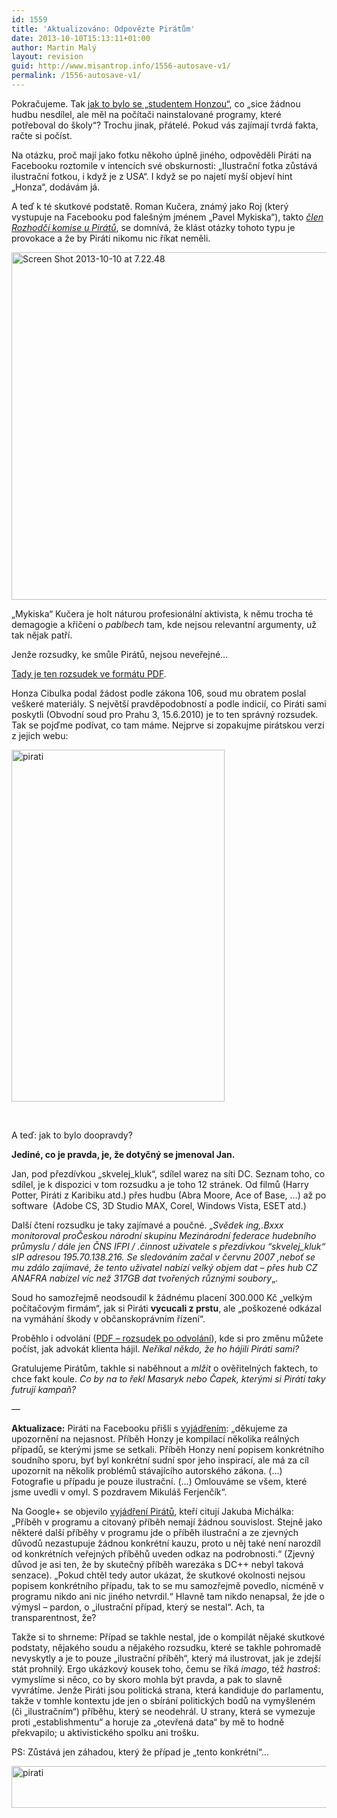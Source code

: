 ```yaml
---
id: 1559
title: 'Aktualizováno: Odpovězte Pirátům'
date: 2013-10-10T15:13:11+01:00
author: Martin Malý
layout: revision
guid: http://www.misantrop.info/1556-autosave-v1/
permalink: /1556-autosave-v1/
---
```

Pokračujeme. Tak [jak to bylo se &#8222;studentem Honzou&#8220;](http://www.misantrop.info/ptejte-se-piratu/), co &#8222;sice žádnou hudbu nesdílel, ale měl na počítači nainstalované programy, které potřeboval do školy&#8220;? Trochu jinak, přátelé. Pokud vás zajímají tvrdá fakta, račte si počíst.

<!--more-->

Na otázku, proč mají jako fotku někoho úplně jiného, odpověděli Piráti na Facebooku roztomile v intencích své obskurnosti: &#8222;Ilustrační fotka zůstává ilustrační fotkou, i když je z USA&#8220;. I když se po najetí myší objeví hint &#8222;Honza&#8220;, dodávám já.

A teď k té skutkové podstatě. Roman Kučera, známý jako Roj (který vystupuje na Facebooku pod falešným jménem &#8222;Pavel Mykiska&#8220;), takto [_člen Rozhodčí komise u Pirátů_](http://www.pirati.cz/lide/roman_kucera), se domnívá, že klást otázky tohoto typu je provokace a že by Piráti nikomu nic říkat neměli.

[<img class="aligncenter size-full wp-image-1557" alt="Screen Shot 2013-10-10 at 7.22.48" src="http://www.misantrop.info/wp-content/uploads/2013/10/Screen-Shot-2013-10-10-at-7.22.48.png" width="602" height="556" srcset="https://www.misantrop.info/wp-content/uploads/2013/10/Screen-Shot-2013-10-10-at-7.22.48.png 602w, https://www.misantrop.info/wp-content/uploads/2013/10/Screen-Shot-2013-10-10-at-7.22.48-200x184.png 200w, https://www.misantrop.info/wp-content/uploads/2013/10/Screen-Shot-2013-10-10-at-7.22.48-500x461.png 500w" sizes="(max-width: 602px) 100vw, 602px" />](http://www.misantrop.info/wp-content/uploads/2013/10/Screen-Shot-2013-10-10-at-7.22.48.png)

&#8222;Mykiska&#8220; Kučera je holt náturou profesionální aktivista, k němu trocha té demagogie a křičení o _pablbech_ tam, kde nejsou relevantní argumenty, už tak nějak patří.

Jenže rozsudky, ke smůle Pirátů, nejsou neveřejné&#8230;

[Tady je ten rozsudek ve formátu PDF](https://dl.dropboxusercontent.com/u/10456669/piratkauza.pdf).

Honza Cibulka podal žádost podle zákona 106, soud mu obratem poslal veškeré materiály. S největší pravděpodobností a podle indicií, co Piráti sami poskytli (Obvodní soud pro Prahu 3, 15.6.2010) je to ten správný rozsudek. Tak se pojďme podívat, co tam máme. Nejprve si zopakujme pirátskou verzi z jejich webu:

[<img class="aligncenter size-full wp-image-1549" alt="pirati" src="http://www.misantrop.info/wp-content/uploads/2013/10/pirati.png" width="341" height="563" srcset="https://www.misantrop.info/wp-content/uploads/2013/10/pirati.png 341w, https://www.misantrop.info/wp-content/uploads/2013/10/pirati-121x200.png 121w, https://www.misantrop.info/wp-content/uploads/2013/10/pirati-302x500.png 302w" sizes="(max-width: 341px) 100vw, 341px" />](http://www.misantrop.info/wp-content/uploads/2013/10/pirati.png)

&nbsp;

A teď: jak to bylo doopravdy?

**Jediné, co je pravda, je, že dotyčný se jmenoval Jan.**

Jan, pod přezdívkou &#8222;skvelej_kluk&#8220;, sdílel warez na síti DC. Seznam toho, co sdílel, je k dispozici v tom rozsudku a je toho 12 stránek. Od filmů (Harry Potter, Piráti z Karibiku atd.) přes hudbu (Abra Moore, Ace of Base, &#8230;) až po software  (Adobe CS, 3D Studio MAX, Corel, Windows Vista, ESET atd.)

Další čtení rozsudku je taky zajímavé a poučné. &#8222;_Svědek ing,.Bxxx monitoroval proČeskou národní skupinu Mezinárodní federace hudebního průmyslu / dále jen ČNS IFPI / .činnost uživatele s přezdívkou “skvelej_kluk“ sIP adresou 195.70.138.216. Se sledováním začal v červnu 2007 ,neboť se mu zdálo zajímavé, že tento uživatel nabízí velký objem dat &#8211; přes hub CZ ANAFRA nabízel víc než 317GB dat tvořených různými soubory_&#8222;.

Soud ho samozřejmě neodsoudil k žádnému placení 300.000 Kč &#8222;velkým počítačovým firmám&#8220;, jak si Piráti **vycucali z prstu**, ale &#8222;poškozené odkázal na vymáhání škody v občanskoprávním řízení&#8220;.

Proběhlo i odvolání ([PDF &#8211; rozsudek po odvolání](https://dl.dropboxusercontent.com/u/10456669/piratkauza2.pdf)), kde si pro změnu můžete počíst, jak advokát klienta hájil. _Neříkal někdo, že ho hájili Piráti sami?_

Gratulujeme Pirátům, takhle si naběhnout a _mlžit_ o ověřitelných faktech, to chce fakt koule. _Co by na to řekl Masaryk nebo Čapek, kterými si Piráti taky futrují kampaň?_

&#8212;

**Aktualizace:** Piráti na Facebooku přišli s [vyjádřením](https://www.facebook.com/ceska.piratska.strana/posts/10151834575574039?comment_id=28269685&offset=-50&total_comments=41): &#8222;děkujeme za upozornění na nejasnost. Příběh Honzy je kompilací několika reálných případů, se kterými jsme se setkali. Příběh Honzy není popisem konkrétního soudního sporu, byť byl konkrétní sudní spor jeho inspirací, ale má za cíl upozornit na několik problémů stávajícího autorského zákona. (&#8230;) Fotografie u případu je pouze ilustrační. (&#8230;) Omlouváme se všem, které jsme uvedli v omyl. S pozdravem Mikuláš Ferjenčík&#8220;.

Na Google+ se objevilo [vyjádření Pirátů](https://plus.google.com/113310267302720214724/posts/CfxEsGhyMF1), kteří citují Jakuba Michálka: &#8222;Příběh v programu a citovaný příběh nemají žádnou souvislost. Stejně jako některé další příběhy v programu jde o příběh ilustrační a ze zjevných důvodů nezastupuje žádnou konkrétní kauzu, proto u něj také není narozdíl od konkrétních veřejných příběhů uveden odkaz na podrobnosti.&#8220; (Zjevný důvod je asi ten, že by skutečný příběh warezáka s DC++ nebyl taková senzace). &#8222;Pokud chtěl tedy autor ukázat, že skutkové okolnosti nejsou popisem konkrétního případu, tak to se mu samozřejmě povedlo, nicméně v programu nikdo ani nic jiného netvrdil.&#8220; Hlavně tam nikdo nenapsal, že jde o výmysl &#8211; pardon, o &#8222;ilustrační případ, který se nestal&#8220;. Ach, ta transparentnost, že?

Takže si to shrneme: Případ se takhle nestal, jde o kompilát nějaké skutkové podstaty, nějakého soudu a nějakého rozsudku, které se takhle pohromadě nevyskytly a je to pouze &#8222;ilustrační příběh&#8220;, který má ilustrovat, jak je zdejší stát prohnilý. Ergo ukázkový kousek toho, čemu se říká _imago_, též _hastroš_: vymyslíme si něco, co by skoro mohla být pravda, a pak to slavně vyvrátíme. Jenže Piráti jsou politická strana, která kandiduje do parlamentu, takže v tomhle kontextu jde jen o sbírání politických bodů na vymyšleném (či &#8222;ilustračním&#8220;) příběhu, který se neodehrál. U strany, která se vymezuje proti &#8222;establishmentu&#8220; a horuje za &#8222;otevřená data&#8220; by mě to hodně překvapilo; u aktivistického spolku ani trošku.

PS: Zůstává jen záhadou, který že případ je &#8222;tento konkrétní&#8220;&#8230;

[<img class="aligncenter size-full wp-image-1569" alt="pirati" src="http://www.misantrop.info/wp-content/uploads/2013/10/pirati.jpg" width="615" height="67" srcset="https://www.misantrop.info/wp-content/uploads/2013/10/pirati.jpg 615w, https://www.misantrop.info/wp-content/uploads/2013/10/pirati-200x21.jpg 200w, https://www.misantrop.info/wp-content/uploads/2013/10/pirati-500x54.jpg 500w" sizes="(max-width: 615px) 100vw, 615px" />](http://www.misantrop.info/wp-content/uploads/2013/10/pirati.jpg)